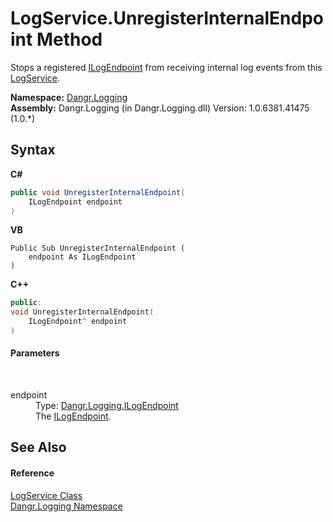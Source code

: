 # LogService.UnregisterInternalEndpoint Method 
 

Stops a registered <a href="T_Dangr_Logging_ILogEndpoint">ILogEndpoint</a> from receiving internal log events from this <a href="T_Dangr_Logging_LogService">LogService</a>.

**Namespace:**&nbsp;<a href="N_Dangr_Logging">Dangr.Logging</a><br />**Assembly:**&nbsp;Dangr.Logging (in Dangr.Logging.dll) Version: 1.0.6381.41475 (1.0.*)

## Syntax

**C#**<br />
``` C#
public void UnregisterInternalEndpoint(
	ILogEndpoint endpoint
)
```

**VB**<br />
``` VB
Public Sub UnregisterInternalEndpoint ( 
	endpoint As ILogEndpoint
)
```

**C++**<br />
``` C++
public:
void UnregisterInternalEndpoint(
	ILogEndpoint^ endpoint
)
```


#### Parameters
&nbsp;<dl><dt>endpoint</dt><dd>Type: <a href="T_Dangr_Logging_ILogEndpoint">Dangr.Logging.ILogEndpoint</a><br />The <a href="T_Dangr_Logging_ILogEndpoint">ILogEndpoint</a>.</dd></dl>

## See Also


#### Reference
<a href="T_Dangr_Logging_LogService">LogService Class</a><br /><a href="N_Dangr_Logging">Dangr.Logging Namespace</a><br />